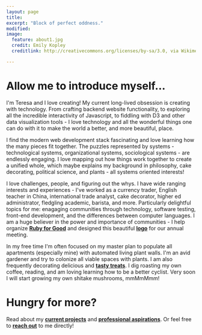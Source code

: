 ```yaml
---
layout: page
title:
excerpt: "Block of perfect oddness."
modified:
image:
  feature: about1.jpg
  credit: Emily Kopley
  creditlink: http://creativecommons.org/licenses/by-sa/3.0, via Wikimedia Commons

---
```


# Allow me to introduce myself...
I'm Teresa and I love creating! My current long-lived obsession is creating with technology. From crafting backend website functionality, to exploring all the incredible interactivity of Javascript, to fiddling with D3 and other data visualization tools - I love technology and all the wonderful things one can do with it to make the world a better, and more beautiful, place.

I find the modern web development stack fascinating and love learning how the many pieces fit together. The puzzles represented by systems - technological systems, organizational systems, sociological systems - are endlessly engaging. I love mapping out how things work together to create a unified whole, which maybe explains my background in philosophy, cake decorating, political science, and plants - all systems oriented interests!

I love challenges, people, and figuring out the whys. I have wide ranging interests and experiences - I've worked as a currency trader, English teacher in China, international trade analyst, cake decorator, higher ed administrator, fledgling academic, barista, and more. Particularly delightful topics for me: enagaging communities through technology, software testing, front-end development, and the differences between computer languages. I am a huge believer in the power and importance of communities - I help organize [**Ruby for Good**](http://rubyforgood.com) and designed this beautiful [**logo**](/images/ruby-for-good-logo.jpg) for our annual meeting.

In my free time I'm often focused on my master plan to populate all apartments (especially mine) with automated living plant walls. I'm an avid gardener and try to colonize all viable spaces with plants. I am also frequently decorating delicious and [**tasty treats**](/hobbies). I dig roasting my own coffee, reading, and am loving learning how to be a better cyclist. Very soon I will start growing my own shitake mushrooms, mmMmMmm!

<!--  -->

# Hungry for more?
Read about my [**current projects**](/projects) and [**professional aspirations**](/work). Or feel free to <strong><a href="mailto:teresa.finn@gmail.com">reach out</a></strong> to me directly!